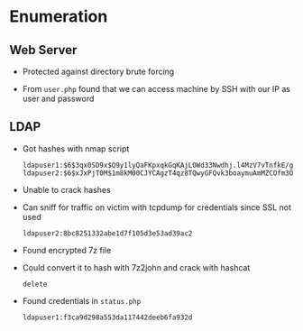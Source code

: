 # Enumeration

## Web Server

- Protected against directory brute forcing

- From `user.php` found that we can access machine by SSH with our IP as user and password

## LDAP

- Got hashes with nmap script

	```
	ldapuser1:$6$3qx0SD9x$Q9y1lyQaFKpxqkGqKAjLOWd33Nwdhj.l4MzV7vTnfkE/g/Z/7N5ZbdEQWfup2lSdASImHtQFh6zMo41ZA./44
	ldapuser2:$6$xJxPjT0M$1m8kM00CJYCAgzT4qz8TQwyGFQvk3boaymuAmMZCOfm3OA7OKunLZZlqytUp2dun509OBE2xwX/QEfjdRQzgn
	```

- Unable to crack hashes

- Can sniff for traffic on victim with tcpdump for credentials since SSL not used

	`ldapuser2:8bc8251332abe1d7f105d3e53ad39ac2`

- Found encrypted 7z file

- Could convert it to hash with 7z2john and crack with hashcat

	`delete`

- Found credentials in `status.php`

	`ldapuser1:f3ca9d298a553da117442deeb6fa932d`


